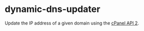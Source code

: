 # dynamic-dns-updater
Update the IP address of a given domain using the [cPanel API 2](https://documentation.cpanel.net/display/SDK/Guide+to+cPanel+API+2).
